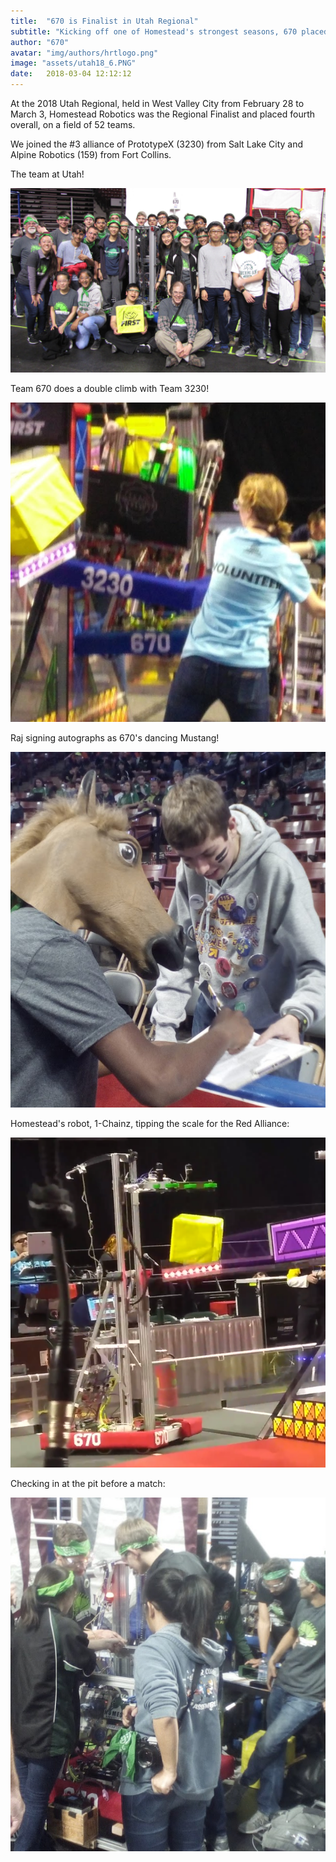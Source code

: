 ```yaml
---
title:  "670 is Finalist in Utah Regional"
subtitle: "Kicking off one of Homestead's strongest seasons, 670 placed 4th at the 2018 Utah Regional."
author: "670"
avatar: "img/authors/hrtlogo.png"
image: "assets/utah18_6.PNG"
date:   2018-03-04 12:12:12
---
```


At the 2018 Utah Regional, held in West Valley City from February 28 to March 3, Homestead Robotics was the Regional Finalist and 
placed fourth overall, on a field of 52 teams.


We joined the #3 alliance of PrototypeX (3230) from Salt Lake City and Alpine Robotics (159) from Fort Collins. 


The team at Utah!

![The team at Utah](/assets/utah18team.jpg)


Team 670 does a double climb with Team 3230!

![](/assets/utah18_2.PNG)


Raj signing autographs as 670's dancing Mustang!

![](/assets/utah18_1.PNG)


Homestead's robot, 1-Chainz, tipping the scale for the Red Alliance:

![](/assets/utah18_7.PNG)


Checking in at the pit before a match:

![](/assets/utah18_3.PNG)


